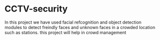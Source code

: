 # CCTV-security


In this project we have used facial refcognition and object detection modules to detect freindly faces and unknown faces in a crowded location such as stations. this project will help
in crowd management
